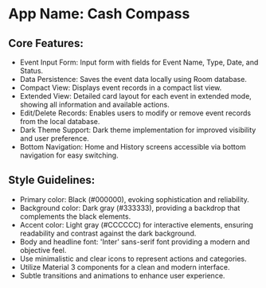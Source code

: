 # **App Name**: Cash Compass

## Core Features:

- Event Input Form: Input form with fields for Event Name, Type, Date, and Status.
- Data Persistence: Saves the event data locally using Room database.
- Compact View: Displays event records in a compact list view.
- Extended View: Detailed card layout for each event in extended mode, showing all information and available actions.
- Edit/Delete Records: Enables users to modify or remove event records from the local database.
- Dark Theme Support: Dark theme implementation for improved visibility and user preference.
- Bottom Navigation: Home and History screens accessible via bottom navigation for easy switching.

## Style Guidelines:

- Primary color: Black (#000000), evoking sophistication and reliability.
- Background color: Dark gray (#333333), providing a backdrop that complements the black elements.
- Accent color: Light gray (#CCCCCC) for interactive elements, ensuring readability and contrast against the dark background.
- Body and headline font: 'Inter' sans-serif font providing a modern and objective feel.
- Use minimalistic and clear icons to represent actions and categories.
- Utilize Material 3 components for a clean and modern interface.
- Subtle transitions and animations to enhance user experience.